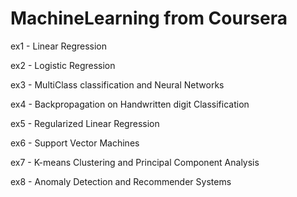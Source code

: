 # MachineLearning from Coursera
ex1 - Linear Regression

ex2 - Logistic Regression

ex3 - MultiClass classification and Neural Networks

ex4 - Backpropagation on Handwritten digit Classification

ex5 - Regularized Linear Regression

ex6 - Support Vector Machines

ex7 - K-means Clustering and Principal Component Analysis

ex8 - Anomaly Detection and Recommender Systems
